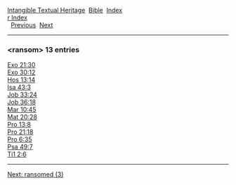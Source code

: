 [Intangible Textual Heritage](../../index)  [Bible](../index) 
[Index](index)   
[r Index](_r_)  
  [Previous](c09146)  [Next](c09148) 

------------------------------------------------------------------------

### &lt;ransom&gt; 13 entries

[Exo 21:30](../kjv/exo021.htm#030)  
[Exo 30:12](../kjv/exo030.htm#012)  
[Hos 13:14](../kjv/hos013.htm#014)  
[Isa 43:3](../kjv/isa043.htm#003)  
[Job 33:24](../kjv/job033.htm#024)  
[Job 36:18](../kjv/job036.htm#018)  
[Mar 10:45](../kjv/mar010.htm#045)  
[Mat 20:28](../kjv/mat020.htm#028)  
[Pro 13:8](../kjv/pro013.htm#008)  
[Pro 21:18](../kjv/pro021.htm#018)  
[Pro 6:35](../kjv/pro006.htm#035)  
[Psa 49:7](../kjv/psa049.htm#007)  
[Ti1 2:6](../kjv/ti1002.htm#006)  

------------------------------------------------------------------------

[Next: ransomed (3)](c09148)
